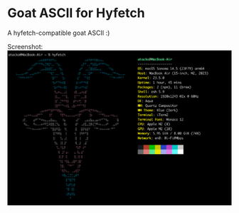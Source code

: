 # Goat ASCII for Hyfetch

A hyfetch-compatible goat ASCII :)

Screenshot:
![A screenshot showcasing the goat ASCII art in Trans Pride colors.](/screenshot.png)

